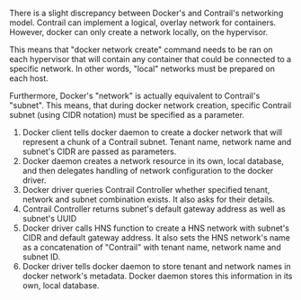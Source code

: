 There is a slight discrepancy between Docker's and Contrail's networking model. Contrail can implement a logical, overlay network for containers. However, docker can only create a network locally, on the hypervisor.

This means that "docker network create" command needs to be ran on each hypervisor that will contain any container that could be connected to a specific network. In other words, "local" networks must be prepared on each host.

Furthermore, Docker's "network" is actually equivalent to Contrail's "subnet". This means, that during docker network creation, specific Contrail subnet (using CIDR notation) must be specified as a parameter.

1. Docker client tells docker daemon to create a docker network that will represent a chunk of a Contrail subnet. Tenant name, network name and subnet's CIDR are passed as parameters.
1. Docker daemon creates a network resource in its own, local database, and then delegates handling of network configuration to the docker driver.
1. Docker driver queries Contrail Controller whether specified tenant, network and subnet combination exists. It also asks for their details.
1. Contrail Controller returns subnet's default gateway address as well as subnet's UUID
1. Docker driver calls HNS function to create a HNS network with subnet's CIDR and default gateway address. It also sets the HNS network's name as a concatenation of "Contrail" with tenant name, network name and subnet ID.
1. Docker driver tells docker daemon to store tenant and network names in docker network's metadata. Docker daemon stores this information in its own, local database.

